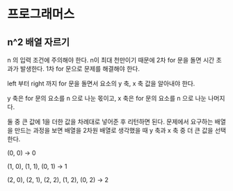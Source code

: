 # 프로그래머스

## n^2 배열 자르기

n 의 입력 조건에 주의해야 한다. n이 최대 천만이기 때문에 2차 for 문을 돌면 시간 초과가 발생한다. 1차 for 문으로 문제를 해결해야 한다.

left 부터 right 까지 for 문을 돌면서 요소의 y 축, x 축 값을 알아내야 한다. 

y 축은 for 문의 요소를 n 으로 나눈 몫이고, x 축은 for 문의 요소를 n 으로 나눈 나머지다.

둘 중 큰 값에 1을 더한 값을 차례대로 넣어준 후 리턴하면 된다. 문제에서 요구하는 배열을 만드는 과정을 보면 배열을 2차원 배열로 생각했을 때 y 축과 x 축 중 더 큰 값을 선택한다.

(0, 0) -> 0

(1, 0), (1, 1), (0, 1) -> 1

(2, 0), (2, 1), (2, 2), (1, 2), (0, 2) -> 2